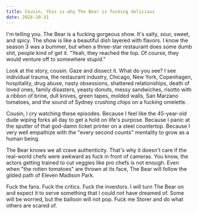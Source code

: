 ```yaml
---
title: Cousin, this is why The Bear is fucking delicious
date: 2024-10-31
---
```


I'm telling you. The Bear is a fucking gorgeous show. It's salty, sour, sweet, and spicy. The show is like a beautiful dish layered with flavors. I know the season 3 was a bummer, but when a three-star restaurant does some dumb shit, people kind of get it. "Yeah, they reached the top. Of course, they would venture off to somewhere stupid."

Look at the story, cousin. Gaze and dissect it. What do you see? I see individual trauma, the restaurant industry, Chicago, New York, Copenhagen, hospitality, drug abuse, nasty obsessions, shattered relationships, death of loved ones, family disasters, yeasty donuts, messy sandwiches, risotto with a ribbon of brine, dull knives, green tapes, molded walls, San Marzano tomatoes, and the sound of Sydney crushing chips on a fucking omelette.

Cousin, I cry watching these episodes. Because I feel like the 45-year-old dude wiping forks all day to get a hold on life's purpose. Because I panic at the sputter of that god-damn ticket printer on a steel countertop. Because I very well empathize with the "every second counts" mentality to grow as a human being.

The Bear knows we all crave authenticity. That's why it doesn't care if the real-world chefs were awkward as fuck in front of cameras. You know, the actors getting trained to cut veggies like pro chefs is not enough. Even when "the rotten tomatoes" are thrown at its face, The Bear will follow the gilded path of Eleven Madison Park.

Fuck the fans. Fuck the critics. Fuck the investors. I will turn The Bear on and expect it to serve something that I could not have dreamed of. Some will be worried, but the balloon will not pop. Fuck me Storer and do what others are scared of. 